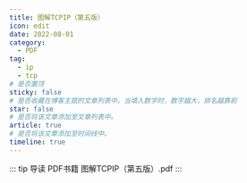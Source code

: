 ```yaml
---
title: 图解TCPIP（第五版）
icon: edit
date: 2022-08-01
category:
  - PDF
tag:
  - ip
  - tcp
# 是否置顶
sticky: false
# 是否收藏在博客主题的文章列表中。当填入数字时，数字越大，排名越靠前
star: false
# 是否将该文章添加至文章列表中。
article: true
# 是否将该文章添加至时间线中。
timeline: true
---
```

::: tip 导读
PDF书籍 图解TCPIP（第五版）.pdf
:::
<!-- more -->

<PDF url="https://lc-gluttony.s3.amazonaws.com/LfQUMiHwWA4l/P71c86bPnb4th6JFj5tBNrg5fruu2X8R/%E5%9B%BE%E8%A7%A3TCPIP%EF%BC%88%E7%AC%AC%E4%BA%94%E7%89%88%EF%BC%89.pdf" :toolbar="false" />